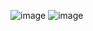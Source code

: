 ![image](https://github.com/user-attachments/assets/4d11a92b-ab64-43f5-8f97-4c757582e75c)
![image](https://github.com/user-attachments/assets/5161edf8-e609-4f5f-9970-49f04228cab9)
